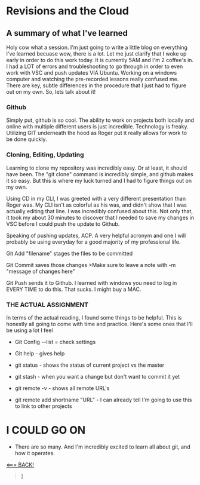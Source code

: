 # Revisions and the Cloud

## A summary of what I've learned

Holy cow what a session. I'm just going to write a little blog on everything I've learned becuase wow, there is a lot. Let me just clarify that I woke up early in order to do this work today. It is currently 5AM and I'm 2 coffee's in. I had a LOT of errors and troubleshooting to go through in order to even work with VSC and push updates VIA Ubuntu. Working on a windows computer and watching the pre-recorded lessons really confused me. There are key, subtle differences in the procedure that I just had to figure out on my own. So, lets talk about it!

### Github

Simply put, github is so cool. The ability to work on projects both locally and online with multiple different users is just incredible. Technology is freaky. Utilizing GIT underneath the hood as Roger put it really allows for work to be done quickly.

### Cloning, Editing, Updating

Learning to clone my repository was incredibly easy. Or at least, it should have been. The "git clone" command is incredibly simple, and github makes it so easy. But this is where my luck turned and I had to figure things out on my own. 

Using CD in my CLI, I was greeted with a very different presentation than Roger was. My CLI isn't as colorful as his was, and didn't show that I was actually editing that line. I was incredibly confused about this. Not only that, it took my about 30 minutes to discover that I needed to save my changes in VSC before I could push the update to Github.

Speaking of pushing updates, ACP. A very helpful acronym and one I will probably be using everyday for a good majority of my professional life.

Git Add "filename" stages the files to be committed

Git Commit saves those changes >Make sure to leave a note with -m "message of changes here"

Git Push sends it to Github. I learned with windows you need to log in EVERY TIME to do this. That sucks. I might buy a MAC.

### THE ACTUAL ASSIGNMENT

In terms of the actual reading, I found some things to be helpful. This is honestly all going to come with time and practice. Here's some ones that I'll be using a lot I feel

- Git Config --list = check settings

- Git help - gives help

- git status - shows the status of current project vs the master

- git stash - when you want a change but don't want to commit it yet

- git remote -v - shows all remote URL's

- git remote add shortname "URL" - I can already tell I'm going to use this to link to other projects

# I COULD GO ON

- There are so many. And I'm incredibly excited to learn all about git, and how it operates. 

[<=== BACK!](class102main.md)
>]
